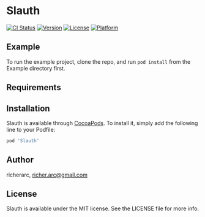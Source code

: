# Slauth

[![CI Status](https://img.shields.io/travis/richerarc/Slauth.svg?style=flat)](https://travis-ci.org/richerarc/Slauth)
[![Version](https://img.shields.io/cocoapods/v/Slauth.svg?style=flat)](https://cocoapods.org/pods/Slauth)
[![License](https://img.shields.io/cocoapods/l/Slauth.svg?style=flat)](https://cocoapods.org/pods/Slauth)
[![Platform](https://img.shields.io/cocoapods/p/Slauth.svg?style=flat)](https://cocoapods.org/pods/Slauth)

## Example

To run the example project, clone the repo, and run `pod install` from the Example directory first.

## Requirements

## Installation

Slauth is available through [CocoaPods](https://cocoapods.org). To install
it, simply add the following line to your Podfile:

```ruby
pod 'Slauth'
```

## Author

richerarc, richer.arc@gmail.com

## License

Slauth is available under the MIT license. See the LICENSE file for more info.
